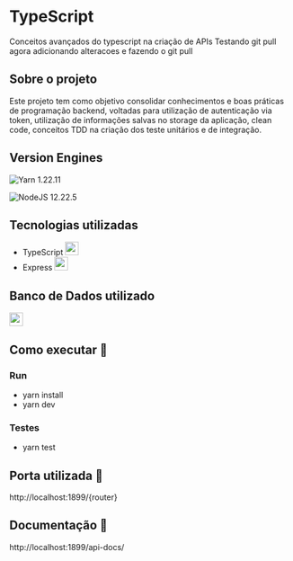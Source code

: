 # TypeScript
Conceitos avançados do typescript na criação de APIs
Testando git pull
agora adicionando alteracoes e fazendo o git pull

## Sobre o projeto
Este projeto tem como objetivo consolidar conhecimentos e boas práticas de programação backend, voltadas para utilização de autenticação via token, utilização de informações salvas no storage da aplicação, clean code, conceitos TDD na criação dos teste unitários e de integração. 

## Version Engines

![Yarn](https://img.shields.io/badge/yarn-%232C8EBB.svg?style=for-the-badge&logo=yarn&logoColor=white)  1.22.11

![NodeJS](https://img.shields.io/badge/node.js-6DA55F?style=for-the-badge&logo=node.js&logoColor=white)  12.22.5

## Tecnologias utilizadas
- TypeScript <img height="24em" src="https://cdn.jsdelivr.net/gh/devicons/devicon/icons/typescript/typescript-original.svg" />
- Express <img height="24em" src="https://cdn.jsdelivr.net/gh/devicons/devicon/icons/express/express-original.svg" />

## Banco de Dados utilizado
<img height="24em" src="https://img.shields.io/badge/PostgreSQL-316192?style=for-the-badge&logo=postgresql&logoColor=white">

## Como executar 🚀
### Run 
- yarn install
- yarn dev
### Testes 
- yarn test

## Porta utilizada 🚪 
http://localhost:1899/{router}

## Documentação 📄 
http://localhost:1899/api-docs/
